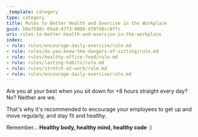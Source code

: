 ```yaml
---
_template: category
type: category
title: Rules to Better Health and Exercise in the Workplace
guid: b8a7588c-69a8-47f3-9080-d70f98cc9ffc
uri: rules-to-better-health-and-exercise-in-the-workplace
index:
- rule: rules/encourage-daily-exercise/rule.md
- rule: rules/do-you-know-the-dangers-of-sitting/rule.md
- rule: rules/healthy-office-food/rule.md
- rule: rules/lasting-habits/rule.md
- rule: rules/stretch-at-work/rule.md
- rule: rules/encourage-daily-exercise/rule.md
---
```


Are you at your best when you sit down for +8 hours straight every day? No? Neither are we.

That's why it's recommended to encourage your employees to get up and move regularly, and stay fit and healthy.

Remember... **Healthy body, healthy mind, healthy code** :)

